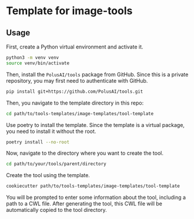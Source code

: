 # Template for image-tools

## Usage

First, create a Python virtual environment and activate it.

```bash
python3 -m venv venv
source venv/bin/activate
```

Then, install the `PolusAI/tools` package from GitHub.
Since this is a private repository, you may first need to authenticate with GitHub.

```bash
pip install git+https://github.com/PolusAI/tools.git
```

Then, you navigate to the template directory in this repo:

```bash
cd path/to/tools-templates/image-templates/tool-template
```

Use poetry to install the template.
Since the template is a virtual package, you need to install it without the root.

```bash
poetry install --no-root
```

Now, navigate to the directory where you want to create the tool.

```bash
cd path/to/your/tools/parent/directory
```

Create the tool using the template.

```bash
cookiecutter path/to/tools-templates/image-templates/tool-template
```

You will be prompted to enter some information about the tool, including a path to a CWL file.
After generating the tool, this CWL file will be automatically copied to the tool directory.
